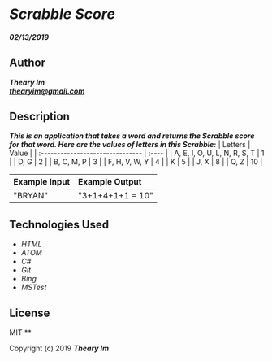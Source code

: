 # _Scrabble Score_

#### _02/13/2019_

## Author
 _**Theary Im**_  
 _**thearyim@gmail.com**_

## Description
**_This is an application that takes a word and returns the Scrabble score for that word. Here are the values of letters in this Scrabble:_**
| Letters                          | Value |
| :------------------------------- | :---- |
| A, E, I, O, U, L, N, R, S, T     |   1   |
| D, G                             |   2   |
| B, C, M, P                       |   3   |
| F, H, V, W, Y                    |   4   |
| K                                |   5   |
| J, X                             |   8   |
| Q, Z                             |   10  |  

| Example Input                                    | Example Output                                   |
| :----------------------------------------------- | :----------------------------------------------- |
| "BRYAN"                                          | "3+1+4+1+1 = 10"                                 |

## Technologies Used
* _HTML_
* _ATOM_
* _C#_
* _Git_
* _Bing_
* _MSTest_

## License
MIT
**

Copyright (c) 2019 **_Theary Im_**
